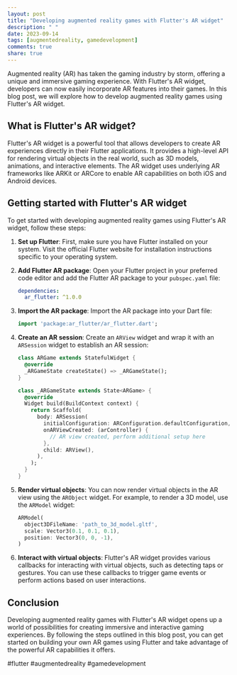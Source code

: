 ```yaml
---
layout: post
title: "Developing augmented reality games with Flutter's AR widget"
description: " "
date: 2023-09-14
tags: [augmentedreality, gamedevelopment]
comments: true
share: true
---
```


Augmented reality (AR) has taken the gaming industry by storm, offering a unique and immersive gaming experience. With Flutter's AR widget, developers can now easily incorporate AR features into their games. In this blog post, we will explore how to develop augmented reality games using Flutter's AR widget.

## What is Flutter's AR widget?

Flutter's AR widget is a powerful tool that allows developers to create AR experiences directly in their Flutter applications. It provides a high-level API for rendering virtual objects in the real world, such as 3D models, animations, and interactive elements. The AR widget uses underlying AR frameworks like ARKit or ARCore to enable AR capabilities on both iOS and Android devices.

## Getting started with Flutter's AR widget

To get started with developing augmented reality games using Flutter's AR widget, follow these steps:

1. **Set up Flutter**: First, make sure you have Flutter installed on your system. Visit the official Flutter website for installation instructions specific to your operating system.

2. **Add Flutter AR package**: Open your Flutter project in your preferred code editor and add the Flutter AR package to your `pubspec.yaml` file:

   ```yaml
   dependencies:
     ar_flutter: ^1.0.0
   ```

3. **Import the AR package**: Import the AR package into your Dart file:

   ```dart
   import 'package:ar_flutter/ar_flutter.dart';
   ```

4. **Create an AR session**: Create an `ARView` widget and wrap it with an `ARSession` widget to establish an AR session:

   ```dart
   class ARGame extends StatefulWidget {
     @override
     _ARGameState createState() => _ARGameState();
   }

   class _ARGameState extends State<ARGame> {
     @override
     Widget build(BuildContext context) {
       return Scaffold(
         body: ARSession(
           initialConfiguration: ARConfiguration.defaultConfiguration,
           onARViewCreated: (arController) {
             // AR view created, perform additional setup here
           },
           child: ARView(),
         ),
       );
     }
   }
   ```

5. **Render virtual objects**: You can now render virtual objects in the AR view using the `ARObject` widget. For example, to render a 3D model, use the `ARModel` widget:

   ```dart
   ARModel(
     object3DFileName: 'path_to_3d_model.gltf',
     scale: Vector3(0.1, 0.1, 0.1),
     position: Vector3(0, 0, -1),
   )
   ```

6. **Interact with virtual objects**: Flutter's AR widget provides various callbacks for interacting with virtual objects, such as detecting taps or gestures. You can use these callbacks to trigger game events or perform actions based on user interactions.

## Conclusion

Developing augmented reality games with Flutter's AR widget opens up a world of possibilities for creating immersive and interactive gaming experiences. By following the steps outlined in this blog post, you can get started on building your own AR games using Flutter and take advantage of the powerful AR capabilities it offers.

#flutter #augmentedreality #gamedevelopment